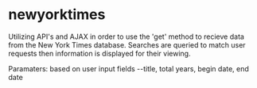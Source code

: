 # newyorktimes

Utilizing API's and AJAX in order to use the 'get' method to recieve data from the New York Times database. Searches are queried to match user requests then information is displayed for their viewing.

Paramaters: based on user input fields --title, total years, begin date, end date
